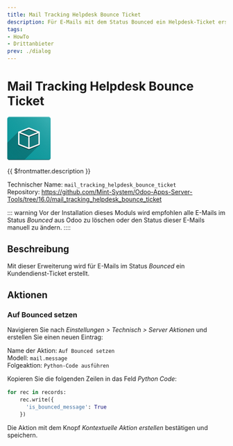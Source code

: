 ```yaml
---
title: Mail Tracking Helpdesk Bounce Ticket
description: Für E-Mails mit dem Status Bounced ein Helpdesk-Ticket erstellen.
tags:
- HowTo
- Drittanbieter
prev: ./dialog
---
```

# Mail Tracking Helpdesk Bounce Ticket
![icon_oms_box](attachments/icon_oms_box.png)

{{ $frontmatter.description }}

Technischer Name: `mail_tracking_helpdesk_bounce_ticket`\
Repository: <https://github.com/Mint-System/Odoo-Apps-Server-Tools/tree/16.0/mail_tracking_helpdesk_bounce_ticket>

::: warning
Vor der Installation dieses Moduls wird empfohlen alle E-Mails im Status *Bounced* aus Odoo zu löschen oder den Status dieser E-Mails manuell zu ändern.
::::

## Beschreibung

Mit dieser Erweiterung wird für E-Mails im Status *Bounced* ein Kundendienst-Ticket erstellt.

## Aktionen

### Auf Bounced setzen

Navigieren Sie nach *Einstellungen > Technisch > Server Aktionen* und erstellen Sie einen neuen Eintrag:

Name der Aktion: `Auf Bounced setzen`\
Modell: `mail.message`\
Folgeaktion: `Python-Code ausführen`

Kopieren Sie die folgenden Zeilen in das Feld *Python Code*:

```python
for rec in records:
	rec.write({
	  'is_bounced_message': True
	})
```

Die Aktion mit dem Knopf *Kontextuelle Aktion erstellen* bestätigen und speichern.